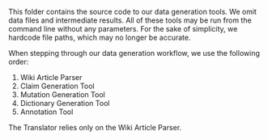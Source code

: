 This folder contains the source code to our data generation tools. We omit data files and intermediate results.
All of these tools may be run from the command line without any parameters. For the sake of simplicity, we hardcode file paths, which may no longer be accurate.

When stepping through our data generation workflow, we use the following order:

1. Wiki Article Parser
2. Claim Generation Tool
3. Mutation Generation Tool
4. Dictionary Generation Tool
5. Annotation Tool

The Translator relies only on the Wiki Article Parser.
